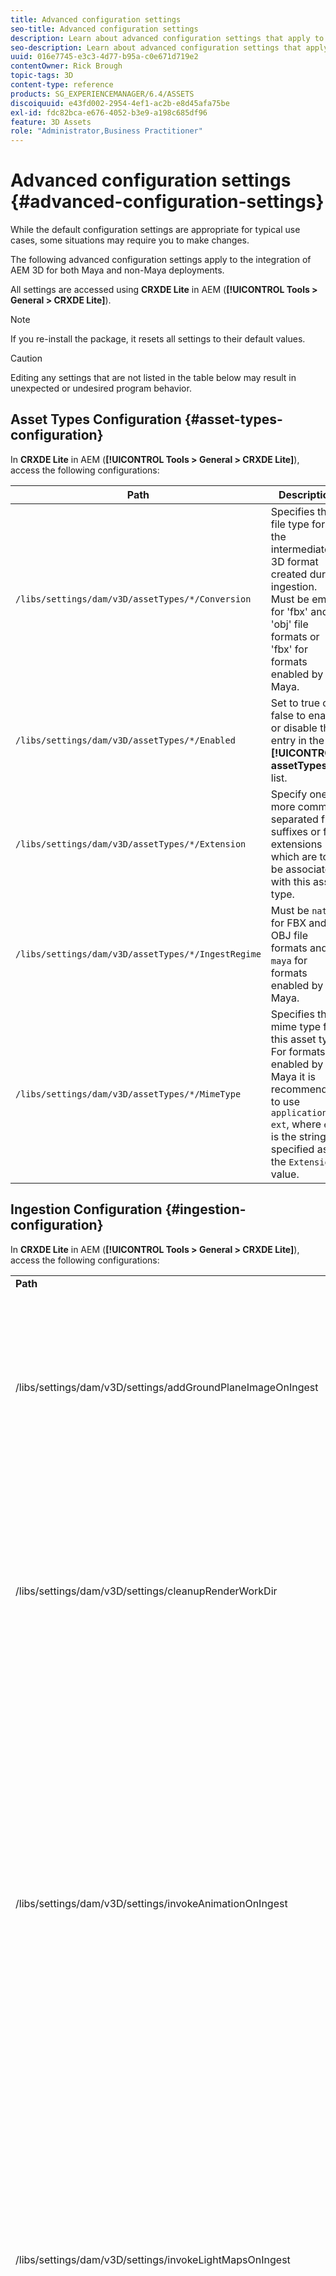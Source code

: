 ```yaml
---
title: Advanced configuration settings
seo-title: Advanced configuration settings
description: Learn about advanced configuration settings that apply to the integration of AEM 3D for both Maya and non-Maya deployments.
seo-description: Learn about advanced configuration settings that apply to the integration of AEM 3D for both Maya and non-Maya deployments.
uuid: 016e7745-e3c3-4d77-b95a-c0e671d719e2
contentOwner: Rick Brough
topic-tags: 3D
content-type: reference
products: SG_EXPERIENCEMANAGER/6.4/ASSETS
discoiquuid: e43fd002-2954-4ef1-ac2b-e8d45afa75be
exl-id: fdc82bca-e676-4052-b3e9-a198c685df96
feature: 3D Assets
role: "Administrator,Business Practitioner"
---
```

# Advanced configuration settings {#advanced-configuration-settings}

While the default configuration settings are appropriate for typical use cases, some situations may require you to make changes.

The following advanced configuration settings apply to the integration of AEM 3D for both Maya and non-Maya deployments.

All settings are accessed using **CRXDE Lite** in AEM (**[!UICONTROL Tools > General > CRXDE Lite]**).

>[!NOTE]
>
>If you re-install the package, it resets all settings to their default values.

>[!CAUTION]
>
>Editing any settings that are not listed in the table below may result in unexpected or undesired program behavior.

## Asset Types Configuration {#asset-types-configuration}

In **CRXDE Lite** in AEM (**[!UICONTROL Tools > General > CRXDE Lite]**), access the following configurations:

| Path |Description |
|---|---|
| `/libs/settings/dam/v3D/assetTypes/*/Conversion` |Specifies the file type for the intermediate 3D format created during ingestion. Must be empty for 'fbx' and 'obj' file formats or 'fbx' for formats enabled by Maya. |
| `/libs/settings/dam/v3D/assetTypes/*/Enabled` |Set to true or false to enable or disable this entry in the **[!UICONTROL assetTypes]** list. |
| `/libs/settings/dam/v3D/assetTypes/*/Extension` |Specify one or more comma-separated file suffixes or file extensions which are to be associated with this asset type. |
| `/libs/settings/dam/v3D/assetTypes/*/IngestRegime` |Must be `native` for FBX and OBJ file formats and  `maya` for formats enabled by Maya. |
| `/libs/settings/dam/v3D/assetTypes/*/MimeType` |Specifies the mime type for this asset type. For formats enabled by Maya it is recommended to use `application/x-ext`, where `ext` is the string specified as the `Extension` value. |

## Ingestion Configuration {#ingestion-configuration}

In **CRXDE Lite** in AEM (**[!UICONTROL Tools > General > CRXDE Lite]**), access the following configurations:

<table> 
 <tbody> 
  <tr> 
   <td><strong>Path</strong></td> 
   <td><strong>Description</strong></td> 
  </tr> 
  <tr> 
   <td>/libs/settings/dam/v3D/settings/addGroundPlaneImageOnIngest</td> 
   <td>Enables generation of an ambient occlusion drop shadow when viewing or rendering with an IBL stage. Applies to Preview and Rendering with RapidRefine</td> 
  </tr> 
  <tr> 
   <td><p>/libs/settings/dam/v3D/settings/cleanupRenderWorkDir</p> </td> 
   <td>Set to <strong>false</strong> to keep temporary files in the MayaWork folder after conversion and rendering. May be useful when debugging issues with Maya conversion and rendering.</td> 
  </tr> 
  <tr> 
   <td>/libs/settings/dam/v3D/settings/invokeAnimationOnIngest</td> 
   <td><p>When enabled, ImageMagick is installed on the server and magickPath is configured. Rapid Refine is used to create a simple animation for 3D objects that are used as a thumbnail in Card View and other views.</p> <p>Creating animations consumes significant CPU resources during the ingestion process.</p> </td> 
  </tr> 
  <tr> 
   <td>/libs/settings/dam/v3D/settings/invokeLightMapsOnIngest</td> 
   <td>Enables the automatic creation of light maps on ingestion. Set to <strong>false</strong> to disable automatic light map creation; this can significantly reduce CPU consumption at the cost of reduced quality for preview and rendering with Rapid Refine. Does not affect rendering with Maya.</td> 
  </tr> 
  <tr> 
   <td>/libs/settings/dam/v3D/settings/gPlaneZero</td> 
   <td><p>When set to <strong>true</strong> (default), objects are moved vertically, if necessary, to ensure that all parts of the object are above the ground plane (y=0).</p> <p>When set to <strong>false</strong> (default), objects are not repositioned and may be partially hidden by a stage's ground plane. (Applies only to preview and rendering with Rapid Refine.) However, it does not affect rendering with Maya. When set to <strong>true</strong>, the vertical position of objects in Maya may be different than in preview or when rendering with Rapid Refine.</p> </td> 
  </tr> 
  <tr> 
   <td>/libs/settings/dam/v3D/Paths/magickPath</td> 
   <td>The path and name to the ImageMagick convert utility. An absolute path is required if animated thumbnails creation is enabled.</td> 
  </tr> 
  <tr> 
   <td>/libs/settings/dam/v3D/settings/MaxCpuPercentage</td> 
   <td><p>Specifies how many CPUs are used at most for ingestion processing of 3D assets.</p> <p>Higher values speed up ingestions but may cause AEM to become less-responsive overall. This setting is approximate. That is, accuracy increases with the number of available CPU cores.</p> </td> 
  </tr> 
 </tbody> 
</table>

## Cloud Services configuration settings {#cloud-services-configuration-settings}

Values for the following settings are provided by your Adobe account manager, provisioning expert, or support representative.

| **Path** |**Description** |
|---|---|
| `/libs/settings/dam/v3D/services/aws/accountId` |The account id of the Adobe AWS account. |
| `/libs/settings/dam/v3D/services/aws/bucketName` |The name of the S3 transfer bucket; normally `aem3d`. |
| `/libs/settings/dam/v3D/services/aws/customerId` |The unique id assigned by Adobe to your organization. Used as AWS Cognito user ID. |
| `/libs/settings/dam/v3D/services/aws/encryptedPassword` |The password associated with this customerId. Used as AWS Cognito password. |
| `/libs/settings/dam/v3D/services/aws/region` |The AWS region where the cloud services are deployed. |
| `/libs/settings/dam/v3D/services/aws/userPoolId` |The applicable AWS Cognito user pool ID. |
| `/libs/settings/dam/v3D/services/dncr/clientId` |The AWS Cognito client id for the dncr conversion service. |

## Common processing settings {#common-processing-settings}

In **CRXDE Lite** in AEM (**[!UICONTROL Tools > General > CRXDE Lite]**), access the following configurations:

| **Path** |**Description** |
|---|---|
| `/libs/settings/dam/v3D/Paths/mayaWorkPath` |The name and location of the working folder for Maya conversion and rendering. The folder is created automatically if it does not exist. |
| `/libs/settings/dam/v3D/Paths/maxWorkPath` |Name and location of the working folder for 3ds Max conversion. The folder is created automatically if it does not exist. |
| `/libs/settings/dam/v3D/settings/debugNative` |Set to **[!UICONTROL true]** to enable creation of debug information during format conversion and rendering with the RapidRefine renderer. |

## Renderer Configuration {#renderer-configuration}

In **CRXDE Lite** in AEM (**[!UICONTROL Tools > General > CRXDE Lite]**), access the following configurations:

| **Path** |**Description** |
|---|---|
| `/libs/settings/dam/v3D/settings/dynamicIBL` |When set to **[!UICONTROL true]** and pre-generated light maps are not available (that is invokeLightMapsOnIngest=false), the Rapid Refine renderer creates light maps during rendering to improve render quality. This setting can substantially increase render time. Setting to **[!UICONTROL false]** minimizes CPU usage in such situations but may result in a lower render quality.  |
| `/libs/settings/dam/v3D/renderers/*/Enabled` |Set to **[!UICONTROL true]** or **[!UICONTROL false]** to enable or disable a renderer, respectively. |
| `/libs/settings/dam/v3D/renderers/*/Display` |Lets you change the string that is displayed for an enabled renderer in the Renderer selector in the Render panel. |
| `/libs/settings/dam/v3D/renderers/*/MaxCpuPercentage` |Specifies how many CPUs are used at most for rendering 3D scenes. Higher values speed up rendering but may cause AEM to become less-responsive overall. This setting is approximate. That is, accuracy increases with the number of available CPU cores. |

## 3D Asset preview settings {#d-asset-preview-settings}

In **CRXDE Lite** in AEM (**[!UICONTROL Tools > General > CRXDE Lite]**), access the following configurations:

| Path |Description |
|---|---|
| `/libs/settings/dam/v3D/WebGLSites/autoSpin` |Set to **[!UICONTROL true]** or **[!UICONTROL false]** to enable or disable auto-spin (automatic camera orbit) on page load. |
| `/libs/settings/dam/v3D/WebGLSites/autoSpinAfterReset` |Set to **[!UICONTROL true]** to restart auto-spin after **[!UICONTROL Reset]** is pressed. Ignored when auto-spin is disabled. |
| `/libs/settings/dam/v3D/WebGLSites/autoSpinSpeed` |Specifies the speed (revolutions per minute) and direction of auto-spin, with negative values for right-to-left and positive values for left-to-right rotation. |
| `/libs/settings/dam/v3D/WebGL/continueRotate` |Set to **[!UICONTROL false]** to disable continuation with gradual fadeout of viewer responses to touch and mouse gestures. |
| `/libs/settings/dam/v3D/WebGL/curtainColor` |Specifies the color of the load curtain that can optionally cover the viewport of the 3D asset preview during load and initialization. R,G,B value, with each color component in the range 0 to 255. |
| `/libs/settings/dam/v3D/WebGL/fadeCurtains` |When set to **[!UICONTROL true]**, the load curtain will gradually fade out during the latter parts of viewer initialization. When set to **[!UICONTROL false]**, the curtain remains opaque until loading and initialization has completed. |
| `/libs/settings/dam/v3D/WebGL/showCurtains` |Set to **[!UICONTROL true]** or **[!UICONTROL false]** to enable or disable the load curtain for 3D asset preview. |
| `/libs/settings/dam/v3D/WebGL/spinHeight` |When auto-spin is enabled and active, the vertical position of the camera is automatically adjusted relative to the height of the 3D object. When set to 0.5, the camera will positioned vertically at 1/2 the height of the object, which results in the horizon to be centered vertically in the viewport. Larger values result in the camera looking down onto the object and raising the height of the rendered horizon, smaller values result in the camera looking up at the object and lowering the horizon. |

## 3D Sites component settings {#d-sites-component-settings}

In **CRXDE Lite** in AEM (**[!UICONTROL Tools > General > CRXDE Lite]**), access the following configurations:

| Path |Description |
|---|---|
| `/libs/settings/dam/v3D/WebGLSites/autoSpinAfterReset` |Set to **[!UICONTROL true]** to reactivate auto-spin (automatic camera orbit) after home is pressed. Ignored when auto-spin is disabled. |
| `/libs/settings/dam/v3D/WebGLSites/continueRotate` |Set to **[!UICONTROL false]** to disable continuation with gradual fadeout of viewer responses to touch and mouse gestures. |
| `/libs/settings/dam/v3D/WebGLSites/curtainColor` |Specifies the color of the load curtain that can optionally cover the viewport of the 3D Sites component during load. R,G,B value, with each color component in the range 0 to 255. |
| `/libs/settings/dam/v3D/WebGLSites/fadeCurtains` |When set to **[!UICONTROL true]**, the load curtain will gradually fade out during the latter parts of loading and initialization. When set to **[!UICONTROL false]**, the curtain remains opaque until loading and initialization has completed. |
| `/libs/settings/dam/v3D/WebGLSites/showCurtains` |Set to **[!UICONTROL true]** or **[!UICONTROL false]** to enable or disable the load curtain for the 3D Sites component. |
| `/libs/settings/dam/v3D/WebGLSites/spinHeight` |When auto-spin is enabled and active, the vertical position of the camera is automatically adjusted relative to the height of the 3D object. When set to 0.5, the camera will positioned vertically at 1/2 the height of the object, which results in the horizon to be centered vertically in the viewport. Larger values result in the camera looking down onto the object and raising the height of the rendered horizon, smaller values result in the camera looking up at the object and lowering the horizon. |
